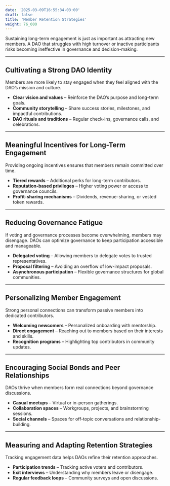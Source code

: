 ```yaml
---
date: '2025-03-09T16:55:34-03:00'
draft: false
title: 'Member Retention Strategies'
weight: 76_000
---
```


Sustaining long-term engagement is just as important as attracting new members. A DAO that struggles with high turnover or inactive participants risks becoming ineffective in governance and decision-making.

---  

## **Cultivating a Strong DAO Identity**  

Members are more likely to stay engaged when they feel aligned with the DAO’s mission and culture.  
- **Clear vision and values** – Reinforce the DAO’s purpose and long-term goals.  
- **Community storytelling** – Share success stories, milestones, and impactful contributions.  
- **DAO rituals and traditions** – Regular check-ins, governance calls, and celebrations.  

---  

## **Meaningful Incentives for Long-Term Engagement**  

Providing ongoing incentives ensures that members remain committed over time.  
- **Tiered rewards** – Additional perks for long-term contributors.  
- **Reputation-based privileges** – Higher voting power or access to governance councils.  
- **Profit-sharing mechanisms** – Dividends, revenue-sharing, or vested token rewards.  

---  

## **Reducing Governance Fatigue**  

If voting and governance processes become overwhelming, members may disengage. DAOs can optimize governance to keep participation accessible and manageable.  
- **Delegated voting** – Allowing members to delegate votes to trusted representatives.  
- **Proposal filtering** – Avoiding an overflow of low-impact proposals.  
- **Asynchronous participation** – Flexible governance structures for global communities.  

---  

## **Personalizing Member Engagement**  

Strong personal connections can transform passive members into dedicated contributors.  
- **Welcoming newcomers** – Personalized onboarding with mentorship.  
- **Direct engagement** – Reaching out to members based on their interests and skills.  
- **Recognition programs** – Highlighting top contributors in community updates.  

---  

## **Encouraging Social Bonds and Peer Relationships**  

DAOs thrive when members form real connections beyond governance discussions.  
- **Casual meetups** – Virtual or in-person gatherings.  
- **Collaboration spaces** – Workgroups, projects, and brainstorming sessions.  
- **Social channels** – Spaces for off-topic conversations and relationship-building.  

---  

## **Measuring and Adapting Retention Strategies**  

Tracking engagement data helps DAOs refine their retention approaches.  
- **Participation trends** – Tracking active voters and contributors.  
- **Exit interviews** – Understanding why members leave or disengage.  
- **Regular feedback loops** – Community surveys and open discussions.  


